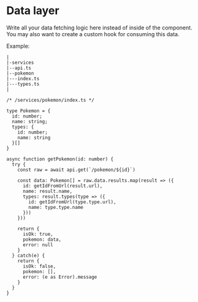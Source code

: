 # Data layer
Write all your data fetching logic here instead of inside of the component. You may also want to create a custom hook for consuming this data.

Example:
```
|
|-services
|--api.ts
|--pokemon
|---index.ts
|---types.ts
|
```

```
/* /services/pokemon/index.ts */

type Pokemon = {
  id: number;
  name: string;
  types: {
    id: number;
    name: string
  }[]  
}

async function getPokemon(id: number) {
  try {
    const raw = await api.get(`/pokemon/${id}`)
    
    const data: Pokemon[] = raw.data.results.map(result => ({
      id: getIdFromUrl(result.url),
      name: result.name,
      types: result.types(type => ({
        id: getIdFromUrl(type.type.url),
        name: type.type.name
      }))
    }))

    return {
      isOk: true,
      pokemon: data,
      error: null
    }
  } catch(e) {    
    return {
      isOk: false,
      pokemon: [],
      error: (e as Error).message
    }  
  }
}
```
